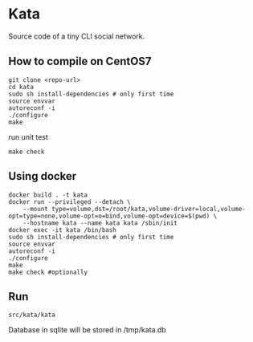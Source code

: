 Kata
====

Source code of a tiny CLI social network.

How to compile on CentOS7
-------------------------

```
git clone <repo-url>
cd kata
sudo sh install-dependencies # only first time
source envvar
autoreconf -i
./configure
make
```
run unit test
```
make check
```

Using docker
------------
```
docker build . -t kata
docker run --privileged --detach \
    --mount type=volume,dst=/root/kata,volume-driver=local,volume-opt=type=none,volume-opt=o=bind,volume-opt=device=$(pwd) \
    --hostname kata --name kata kata /sbin/init
docker exec -it kata /bin/bash
sudo sh install-dependencies # only first time
source envvar
autoreconf -i
./configure
make
make check #optionally
````

Run
---
```
src/kata/kata
```
Database in sqlite will be stored in /tmp/kata.db
